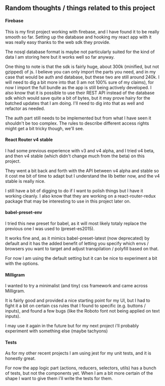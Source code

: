 ## Random thoughts / things related to this project


#### Firebase

This is my first project working with firebase, and I have found it to be really smooth so far.
Setting up the database and hooking my react app with it was really easy thanks to the web sdk they provide.

The nosql database format is maybe not particularly suited for the kind of data I am storing here but it works well so far anyway.

One thing to note is that the sdk is fairly huge, about 300k (minified, but not gzipped) of js. I believe you can only import the parts you need, and in my case that would be auth and database, but these two are still around 240k.
I will need to dig a bit more into that (I am not 100% sure of my claims), for now I import the full bundle as the app is still being actively developed.
I also know that it is possible to use their REST API instead of the database sdk which would save quite a bit of bytes, but it may prove hairy for the batched updates that I am doing. I'll need to dig into that as well and refactor as needed.

The auth part still needs to be implemented but from what I have seen it shouldn't be too complex.
The rules to describe different access rights might get a bit tricky though, we'll see.

#### React Router v4 stable

I had some previous experience with v3 and v4 alpha, and I tried v4 beta, and then v4 stable (which didn't change much from the beta) on this project.

They went a bit back and forth with the API between v4 alpha and stable so it cost me bit of time to adapt but I understand the lib better now, and the v4 stable is really nice.

I still have a bit of digging to do if I want to polish things but I have it working cleanly.
I also know that they are working on a react-router-redux package that may be interesting to use in this project later on.

#### babel-preset-env

I tried this new preset for babel, as it will most likely totaly replace the previous one I was used to (preset-es2015).

It works fine and, as it mimics babel-preset-latest (now deprecated) by default and it has the added benefit of letting you specify which envs / browsers you want to target and adjust transpilation / polyfill based on that.

For now I am using the default setting but it can be nice to experiment a bit with the options.

#### Milligram

I wanted to try a minimalist (and tiny) css framework and came across Milligram.

It is fairly good and provided a nice starting point for my UI, but I had to fight it a bit on certain css rules that I found to specific (e.g. buttons / inputs), and found a few bugs (like the Roboto font not being applied on text inputs).

I may use it again in the future but for my next project i'll probably experiment with something else (maybe tachyons)

#### Tests

As for my other recent projects I am using jest for my unit tests, and it is honestly great.

For now the app logic part (actions, reducers, selectors, utils) has a bunch of tests, but not the components yet. When I am a bit more certain of the shape I want to give them i'll write the tests for them.
